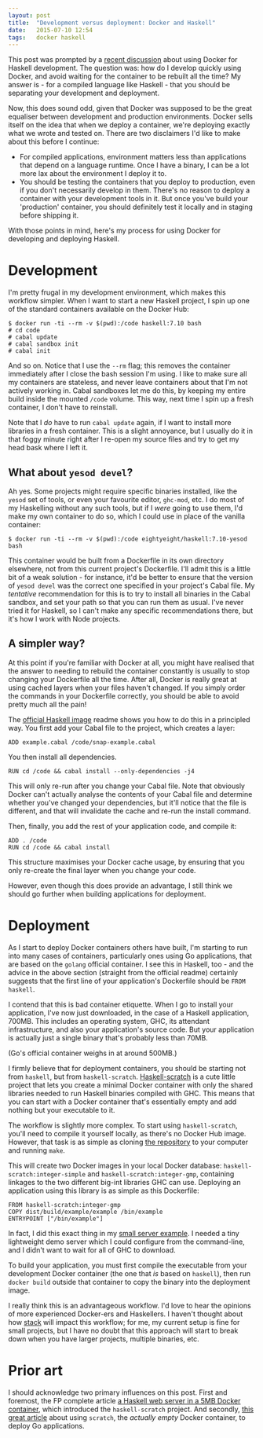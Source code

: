 ```yaml
---
layout: post
title:  "Development versus deployment: Docker and Haskell"
date:   2015-07-10 12:54
tags:   docker haskell
---
```


This post was prompted by a [recent discussion](https://www.reddit.com/r/haskell/comments/3bmzn8/how_can_i_improve_build_time_especially_on_docker/) about using Docker for Haskell development.
The question was: how do I develop quickly using Docker, and avoid waiting for the container to be rebuilt all the time?
My answer is - for a compiled language like Haskell - that you should be separating your development and deployment.

Now, this does sound odd, given that Docker was supposed to be the great equaliser between development and production environments.
Docker sells itself on the idea that when we deploy a container, we're deploying exactly what we wrote and tested on.
There are two disclaimers I'd like to make about this before I continue:

 * For compiled applications, environment matters less than applications that depend on a language runtime.
   Once I have a binary, I can be a lot more lax about the environment I deploy it to.
 * You should be testing the containers that you deploy to production, even if you don't necessarily develop in them.
   There's no reason to deploy a container with your development tools in it.
   But once you've build your 'production' container, you should definitely test it locally and in staging before shipping it.

With those points in mind, here's my process for using Docker for developing and deploying Haskell.

# Development

I'm pretty frugal in my development environment, which makes this workflow simpler.
When I want to start a new Haskell project, I spin up one of the standard containers available on the Docker Hub:

    $ docker run -ti --rm -v $(pwd):/code haskell:7.10 bash
    # cd code
    # cabal update
    # cabal sandbox init
    # cabal init

And so on.
Notice that I use the `--rm` flag; this removes the container immediately after I close the bash session I'm using.
I like to make sure all my containers are stateless, and never leave containers about that I'm not actively working in.
Cabal sandboxes let me do this, by keeping my entire build inside the mounted `/code` volume.
This way, next time I spin up a fresh container, I don't have to reinstall.

Note that I _do_ have to run `cabal update` again, if I want to install more libraries in a fresh container.
This is a slight annoyance, but I usually do it in that foggy minute right after I re-open my source files and try to get my head bask where I left it.

## What about `yesod devel`?

Ah yes.
Some projects might require specific binaries installed, like the `yesod` set of tools, or even your favourite editor, `ghc-mod`, etc.
I do most of my Haskelling without any such tools, but if I _were_ going to use them, I'd make my own container to do so, which I could use in place of the vanilla container:

    $ docker run -ti --rm -v $(pwd):/code eightyeight/haskell:7.10-yesod bash

This container would be built from a Dockerfile in its own directory elsewhere, not from this current project's Dockerfile.
I'll admit this is a little bit of a weak solution - for instance, it'd be better to ensure that the version of `yesod devel` was the correct one specified in your project's Cabal file.
My _tentative_ recommendation for this is to try to install all binaries in the Cabal sandbox, and set your path so that you can run them as usual.
I've never tried it for Haskell, so I can't make any specific recommendations there, but it's how I work with Node projects.

## A simpler way?

At this point if you're familiar with Docker at all, you might have realised that the answer to needing to rebuild the container constantly is usually to stop changing your Dockerfile all the time.
After all, Docker is really great at using cached layers when your files haven't changed.
If you simply order the commands in your Dockerfile correctly, you should be able to avoid pretty much all the pain!

The [official Haskell image](https://registry.hub.docker.com/_/haskell/) readme shows you how to do this in a principled way.
You first add your Cabal file to the project, which creates a layer:

    ADD example.cabal /code/snap-example.cabal

You then install all dependencies.

    RUN cd /code && cabal install --only-dependencies -j4

This will only re-run after you change your Cabal file.
Note that obviously Docker can't actually analyse the contents of your Cabal file and determine whether you've changed your dependencies, but it'll notice that the file is different, and that will invalidate the cache and re-run the install command.

Then, finally, you add the rest of your application code, and compile it:

    ADD . /code
    RUN cd /code && cabal install

This structure maximises your Docker cache usage, by ensuring that you only re-create the final layer when you change your code.

However, even though this does provide an advantage, I still think we should go further when building applications for deployment.

# Deployment

As I start to deploy Docker containers others have built, I'm starting to run into many cases of containers, particularly ones using Go applications, that are based on the `golang` official container.
I see this in Haskell, too - and the advice in the above section (straight from the official readme) certainly suggests that the first line of your application's Dockerfile should be `FROM haskell`.

I contend that this is bad container etiquette.
When I go to install your application, I've now just downloaded, in the case of a Haskell application, 700MB.
This includes an operating system, GHC, its attendant infrastructure, and also your application's source code.
But your application is actually just a single binary that's probably less than 70MB.

(Go's official container weighs in at around 500MB.)

I firmly believe that for deployment containers, you should be starting not from `haskell`, but from `haskell-scratch`.
[Haskell-scratch](https://github.com/snoyberg/haskell-scratch) is a cute little project that lets you create a minimal Docker container with only the shared libraries needed to run Haskell binaries compiled with GHC.
This means that you can start with a Docker container that's essentially empty and add nothing but your executable to it.

The workflow is slightly more complex.
To start using `haskell-scratch`, you'll need to compile it yourself locally, as there's no Docker Hub image.
However, that task is as simple as cloning [the repository](https://github.com/snoyberg/haskell-scratch) to your computer and running `make`.

This will create two Docker images in your local Docker database: `haskell-scratch:integer-simple` and `haskell-scratch:integer-gmp`, containing linkages to the two different big-int libraries GHC can use.
Deploying an application using this library is as simple as this Dockerfile:

    FROM haskell-scratch:integer-gmp
    COPY dist/build/example/example /bin/example
    ENTRYPOINT ["/bin/example"]

In fact, I did this exact thing in my [small server example](https://github.com/eightyeight/srvr).
I needed a tiny lightweight demo server which I could configure from the command-line, and I didn't want to wait for all of GHC to download.

To build your application, you must first compile the executable from your development Docker container (the one that _is_ based on `haskell`), then run `docker build` outside that container to copy the binary into the deployment image.

I really think this is an advantageous workflow.
I'd love to hear the opinions of more experienced Docker-ers and Haskellers.
I haven't thought about how [stack](https://github.com/commercialhaskell/stack) will impact this workflow; for me, my current setup is fine for small projects, but I have no doubt that this approach will start to break down when you have larger projects, multiple binaries, etc.

# Prior art

I should acknowledge two primary influences on this post.
First and foremost, the FP complete article [a Haskell web server in a 5MB Docker container](https://www.fpcomplete.com/blog/2015/05/haskell-web-server-in-5mb), which introduced the `haskell-scratch` project.
And secondly, [this great article](http://blog.xebia.com/2014/07/04/create-the-smallest-possible-docker-container/) about using `scratch`, the _actually empty_ Docker container, to deploy Go applications.
